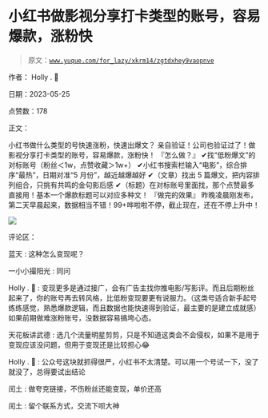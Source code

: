 # 小红书做影视分享打卡类型的账号，容易爆款，涨粉快

> 原文：[`www.yuque.com/for_lazy/xkrm14/zgtdxhey9vaopnve`](https://www.yuque.com/for_lazy/xkrm14/zgtdxhey9vaopnve)

作者： Holly . 💃

日期：2023-05-25

点赞数：178

正文：

小红书做什么类型的号快速涨粉，快速出爆文？ 亲自验证！公司也验证过了！做影视分享打卡类型的账号，容易爆款，涨粉快！ 『怎么做？』 ✔找“低粉爆文”的对标账号（粉丝＜1w，点赞收藏＞1w+） ✔小红书搜索栏输入“电影”，综合排序“最热”，日期对准“5 月份”，越近越爆越好 ✔（文章）找出 5 篇爆文，把内容排列组合，只挑有共鸣的金句影后感 ✔（标题）在对标账号里面找，那个点赞最多直接用！基本一个爆款标题可以对应多种文！ 『做完的效果』 昨晚凌晨刚发布，第二天早晨起来，数据相当不错！99+哗啦啦不停，截止现在，还在不停上升中！

![](img/67d579388b0d71f1b83445901d4fc802.png)

评论区：

蓝天 : 这种怎么变现呢？

一小小撮阳光 : 同问

Holly . 💃 : 变现更多是通过接广，会有广告主找你推电影/写影评。而且后期粉丝起来了，你的账号再去转风格，比低粉变现要更有说服力。（这类号适合新手起号练练感觉，熟悉爆款逻辑，而且数据也能快速得到验证，最主要的是建立成就感）如果前期做难涨粉账号，没数据容易搞垮心态。

天花板讲武德 : 选几个流量明星剪剪，只是不知道这类会不会侵权，如果不是用于变现应该没问题，但用于变现还是比较担心😂

Holly . 💃 : 公众号这块就抓得很严，小红书不太清楚。可以用一个号试一下，没了就没了，总得要试出结论

闰土 : 做夸克链接，不伤粉丝还能变现，单价还高

闰土 : 留个联系方式，交流下呗大神




